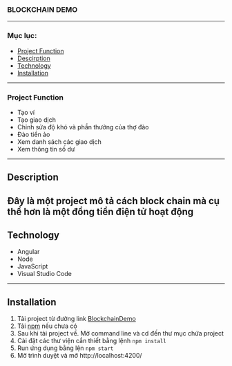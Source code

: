 ### BLOCKCHAIN DEMO
---

### Mục lục:
- [Project Function](#Project%20Function)
- [Descirption](#Description)
- [Technology](#Technology)
- [Installation](#Installation)
---
### Project Function
- Tạo ví
- Tạo giao dịch
- Chỉnh sửa độ khó và phần thưởng của thợ đào
- Đào tiền ảo
- Xem danh sách các giao dịch
- Xem thông tin số dư
---
## Description
Đây là một project mô tả cách block chain mà cụ thể hơn là một đồng tiền điện tử hoạt động
---
## Technology
- Angular
- Node
- JavaScript
- Visual Studio Code
---
## Installation
1. Tải project từ đường link [BlockchainDemo](https://github.com/hungcnpm/BlockChain)
2. Tải [npm](https://www.npmjs.com/get-npm) nếu chưa có
3. Sau khi tải project về. Mở command line và cd đến thư mục chứa project
4. Cài đặt các thư viện cần thiết bằng lệnh `npm install`
5. Run ứng dụng bằng lện `npm start`
6. Mở trình duyệt và mở http://localhost:4200/
